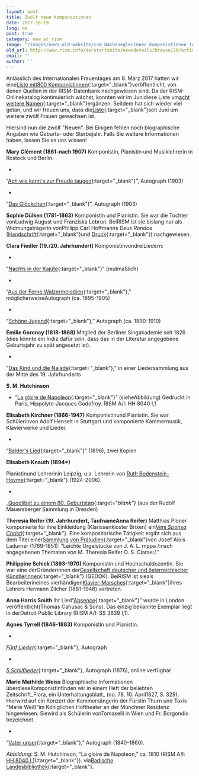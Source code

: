 ```yaml
---
layout: post
title: Zwölf neue Komponistinnen
date: 2017-10-19
lang: de
post: true
category: new_at_rism
image: "/images/news-old-website/csm_Nachzueglerinnen_Komponistinnen_Teil_II_bddc348214.jpg"
old_url: http://www.rism.info/de/startseite/newsdetails/browse/26/article/64/twelve-more-women-composers.html
email: ''
author: ''
---
```


Anlässlich des Internationalen Frauentages am 8. März 2017 hatten wir eine[Liste mit800 Komponistinnen](/events/2017/03/08/international-womens-day-women-composers-in.html){:target="_blank"}veröffentlicht, von denen Quellen in der RISM-Datenbank nachgewiesen sind. Da der RISM-Onlinekatalog kontinuierlich wächst, konnten wir im Junidiese Liste um[acht weitere Namen](/new_at_rism/2017/06/29/eight-more-women-composers.html){:target="_blank"}ergänzen. Seitdem hat sich wieder viel getan, und wir freuen uns, dass die[Liste](https://docs.google.com/spreadsheets/d/1CsgG08vTu8wL8_K7EDNMlJ7QG904qEwy4vpkvrPBp6g){:target="_blank"}seit Juni um weitere zwölf Frauen gewachsen ist.

Hiersind nun die zwölf "Neuen". Bei Einigen fehlen noch biographische Angaben wie Geburts- oder Sterbejahr. Falls Sie weitere Informationen haben, lassen Sie es uns wissen!

**Mary Clément (1861-nach 1907)**
Komponistin, Pianistin und Musiklehrerin in Rostock und Berlin.

-

“[Ach wie kann's zur Freude taugen](https://opac.rism.info/search?id=1001021061){:target="_blank"}”, Autograph (1903)

-

“[Das Glöckchen](https://opac.rism.info/search?id=1001021064){:target="_blank"}”, Autograph (1903)

**Sophie Dülken (1781-1863)**
Komponistin und Pianistin. Sie war die Tochter vonLudwig August und Franziska Lebrun. BeiRISM ist sie bislang nur als Widmungsträgerin vonPhilipp Carl Hoffmanns _Deux Rondos_ ([Handschrift](https://opac.rism.info/search?id=452018997&Language=en){:target="_blank"}und [Druck](https://opac.rism.info/search?id=00000990029850&Language=en){:target="_blank"}) nachgewiesen.

**Clara Fiedler (19./20. Jahrhundert)**
KomponistinvondreiLiedern:

-

“[Nachts in der Kajüte](https://opac.rism.info/search?id=452017397&Language=en){:target="_blank"}” (mutmaßlich)

-

“[Aus der Ferne Walzermelodien](https://opac.rism.info/search?id=1001020102&Language=en){:target="_blank"},” möglicherweiseAutograph (ca. 1895-1905)

-

“[Schöne Jugend](https://opac.rism.info/search?id=1001021228&Language=en){:target="_blank"},” Autograph (ca. 1890-1910)


**Emilie Goroncy (1818-1868)**
Mitglied der Berliner Singakademie seit 1826 (dies könnte ein Indiz dafür sein, dass das in der Literatur angegebene Geburtsjahr zu spät angesetzt ist).

-

“[Das Kind und die Najade](https://opac.rism.info/search?id=1001016121&Language=en){:target="_blank"},” in einer Liedersammlung aus der Mitte des 19. Jahrhunderts

**S. M. Hutchinson**

- “[La gloire de Napoleon](https://opac.rism.info/search?id=00000991021170&Language=en){:target="_blank"}” (sieheAbbildung)
Gedruckt in Paris, Hippolyte-Jacques Godefroy. RISM A/I: HH 8040 I,1


**Elisabeth Kirchner (1866-1947)**
Komponistinund Pianistin. Sie war Schülerinvon Adolf Henselt in Stuttgart und komponierte Kammermusik, Klavierwerke und Lieder.

-

“[Balder's Lied](https://opac.rism.info/search?q=Elisabeth+Kirchner+balders&Language=en){:target="_blank"}” (1896), zwei Kopien

**Elisabeth Knauth (1894\*)**

Pianistinund Lehrerinin Leipzig, u.a. Lehrerin von [Ruth Bodenstein-Hoyme](https://de.wikipedia.org/wiki/Ruth_Bodenstein-Hoyme){:target="_blank"} (1924-2006).

-

_[Quodlibet zu einem 80. Geburtstag](https://opac.rism.info/search?id=1001016397&Language=en){:target="_blank"}_ (aus der Rudolf Mauersberger Sammlung in Dresden)


**Theresia Reifer (19. Jahrhundert, TaufnameAnna Reifer)**
Matthias Ploner komponierte für ihre Einkleidung (Klarissenkloster Brixen) ein[_Veni Sponsa Christi_](https://opac.rism.info/search?id=1001014411&Language=en){:target="_blank"}. Eine kompositorische Tätigkeit ergibt sich aus dem Titel einer[Sammlung von Präludien](https://opac.rism.info/search?id=1001014399&Language=en){:target="_blank"}von Josef Alois Ladurner (1769-1851): “Leichte Orgelstücke von J. A. L. mppa /:nach angegebenen Thematen von M. Theresia Reifer O. S. Clarae:/.”

**Philippine Schick (1893-1970)**
Komponistin und Hochschuldozentin. Sie war eine derGründerinnen der[Gesellschaft deutscher und österreichischer Künstlerinnen](http://gedok.de/08/){:target="_blank"} (GEDOK). BeiRISM ist sieals Bearbeiterineines vierhändigen[Klavier-Marsches](https://opac.rism.info/search?id=1001016008&Language=en){:target="_blank"}ihres Lehrers Hermann Zilcher (1881-1948) vertreten.

**Anna Harris Smith**
Ihr Lied“[Absence](https://opac.rism.info/search?id=00000991002557&Language=en){:target="_blank"}” wurde in London veröffentlicht(Thomas Cahusac & Sons). Das einzig bekannte Exemplar liegt in derDetroit Public Library (RISM A/I: SS 3639 I,1).

**Agnes Tyrrell (1846-1883)**
Komponistin und Pianistin.

-

[_Fünf Lieder_](https://opac.rism.info/search?id=1001020953&Language=en){:target="_blank"}, Autograph

-

[_5 Schilflieder_](https://opac.rism.info/search?id=1001021024&Language=en){:target="_blank"}, Autograph (1876), online verfügbar

**Marie Mathilde Weiss**
Biographische Informationen überdieseKomponistinfinden wir in einem Heft der beliebten Zeitschrift_Flora, ein Unterhaltungsblatt_ (no. 78, 10. April1827, S. 329). Hierwird auf ein Konzert der Kammersängerin der Fürstin Thurn und Taxis "Marie Weiß"im Königlichen Hoftheater an der Münchner Residenz hingewiesen. Siewird als Schülerin vonTomaselli in Wien und Fr. Borgondio bezeichnet.

-

“[Vater unser](https://opac.rism.info/search?id=1001008602&Language=en){:target="_blank"},” Autograph (1840-1860).

_Abbildung_: S. M. Hutchinson, “La gloire de Napoleon,” ca. 1810 (RISM A/I: [HH 8040 I,1](https://opac.rism.info/search?id=00000991021170&Language=en){:target="_blank"}). via[Badische Landesbibliothek](https://digital.blb-karlsruhe.de/blbihd/content/pageview/512229){:target="_blank"}.